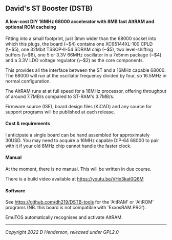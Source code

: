 ## David's ST Booster (DSTB)

#### A low-cost DIY 16MHz 68000 accelerator with 8MB fast AltRAM and optional ROM cacheing

Fitting into a small footprint, just 3mm wider than the 68000 socket into which this plugs, the board (\~$4) contains one XC95144XL-100 CPLD (\~$5), one 32Mbit TSSOP-II-54 SDRAM chip (~$5), two level-shifting buffers (\~$6), one 5 or 3.3V 66MHz oscillator in a 7x5mm package (\~$4) and a 3.3V LDO voltage regulator (\~$2) as the core components.

This provides all the interface between the ST and a 16MHz capable 68000. The 68000 will run at the oscillator frequency divided by four, so 16.5MHz in normal configuration.

The AltRAM runs at at full speed for a 16MHz processor, offering throughput of around 7.7MB/s compared to ST-RAM's 3.7MB/s.

Firmware source (ISE), board design files (KiCAD) and any source for support programs will be published at each release.

#### Cost & requirements

I anticipate a single board can be hand assembled for approximately 30USD. You may need to acquire a 16MHz capable DIP-64 68000 to pair with it if your old 8MHz chip cannot handle the faster clock.

#### Manual

At the moment, there is no manual. This will be written in due course.

There is a build video available at https://youtu.be/VHx3kat0Q6M

#### Software

See https://github.com/dh219/DSTB-tools for the 'AltRAM' or 'AltROM' programs (NB. this board is not compatible with 'ExxosRAM.PRG').

EmuTOS automatically recognises and activate AltRAM.

---

*Copyright 2022 D Henderson, released under GPL2.0*
